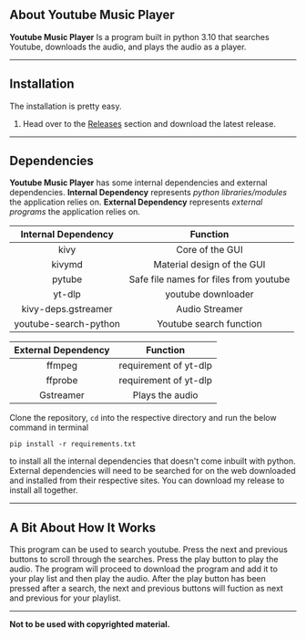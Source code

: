 ## About Youtube Music Player

**Youtube Music Player** Is a program built in python 3.10 that searches Youtube, downloads the audio, and plays the audio as a player.
<hr>

## Installation

The installation is pretty easy.
1. Head over to the [Releases](https://github.com/Arctic4161/Youtube_Music_Player/releases) section and download the latest release.
<hr>

## Dependencies
**Youtube Music Player** has some internal dependencies and external dependencies.
**Internal Dependency** represents *python libraries/modules* the application relies on.
**External Dependency** represents *external programs* the application relies on.<br>

|  Internal Dependency  |  Function  |
|:--:|:--:|
|  kivy  | Core of the GUI |
|  kivymd  |  Material design of the GUI  |
|  pytube  |  Safe file names for files from youtube  |
|  yt-dlp  |  youtube downloader  |
|  kivy-deps.gstreamer  |  Audio Streamer  |
|  youtube-search-python  |  Youtube search function  |

|  External Dependency  |  Function  |
|:--:|:--:|
|  ffmpeg  | requirement of yt-dlp |
|  ffprobe  |  requirement of yt-dlp  |
|  Gstreamer  |  Plays the audio  |

Clone the repository, `cd` into the respective directory and run the below command in terminal
```console
pip install -r requirements.txt
```
to install all the internal dependencies that doesn't come inbuilt with python.
External dependencies will need to be searched for on the web downloaded and installed from their respective sites.
You can download my release to install all together.
<hr>

## A Bit About How It Works
This program can be used to search youtube. Press the next and previous buttons to scroll through the searches. Press the play button to play the audio. The program will proceed to download the program and add it to your play list and then play the audio. After the play button has been pressed after a search, the next and previous buttons will fuction as next and previous for your playlist.
<hr>

**Not to be used with copyrighted material.**
